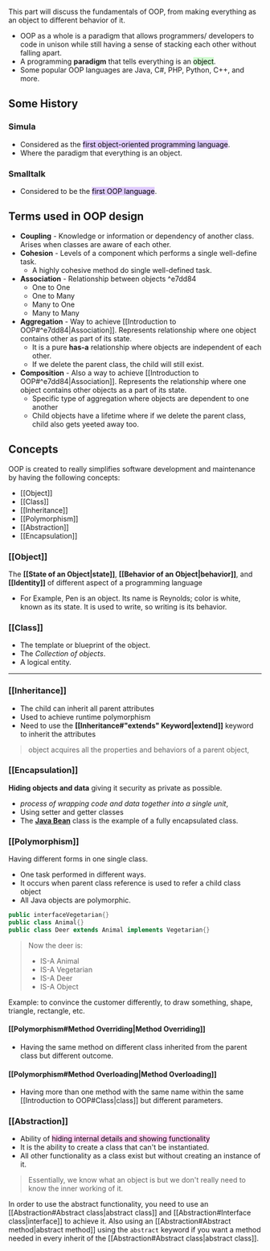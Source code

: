 This part will discuss the fundamentals of OOP, from making everything as an object to different behavior of it.

- OOP as a whole is a paradigm that allows programmers/ developers to code in unison while still having a sense of stacking each other without falling apart.
- A programming **paradigm** that tells everything is an <mark style="background: #BBFABBA6;">object</mark>.
- Some popular OOP languages are Java, C#, PHP, Python, C++, and more.


## Some History
### Simula
- Considered as the <mark style="background: #D2B3FFA6;">first object-oriented programming language</mark>.
- Where the paradigm that everything is an object.

### Smalltalk
- Considered to be the <mark style="background: #D2B3FFA6;">first OOP language</mark>.

## Terms used in OOP design
- **Coupling** - Knowledge or information or dependency of another class. Arises when classes are aware of each other.
- **Cohesion** - Levels of a component which performs a single well-define task.
	- A highly cohesive method do single well-defined task.
- **Association** - Relationship between objects ^e7dd84
	- One to One
	- One to Many
	- Many to One
	- Many to Many
- **Aggregation** - Way to achieve [[Introduction to OOP#^e7dd84|Association]]. Represents relationship where one object contains other as part of its state.
	- It is a pure **has-a** relationship where objects are independent of each other.
	- If we delete the parent class, the child will still exist.
- **Composition** - Also a way to achieve [[Introduction to OOP#^e7dd84|Association]]. Represents the relationship where one object contains other objects as a part of its state.
	- Specific type of aggregation where objects are dependent to one another
	- Child objects have a lifetime where if we delete the parent class, child also gets yeeted away too.




## Concepts
OOP is created to really simplifies software development and maintenance by having the following concepts:
- [[Object]]
- [[Class]]
- [[Inheritance]]
- [[Polymorphism]]
- [[Abstraction]]
- [[Encapsulation]]

### [[Object]]
The **[[State of an Object|state]]**, **[[Behavior of an Object|behavior]]**, and **[[Identity]]** of different aspect of a programming language
- For Example, Pen is an object. Its name is Reynolds; color is white, known as its state. It is used to write, so writing is its behavior.

### [[Class]]
- The template or blueprint of the object.
- The *Collection of objects*.
- A logical entity.

---

### [[Inheritance]]
- The child can inherit all parent attributes
- Used to achieve runtime polymorphism
- Need to use the **[[Inheritance#"extends" Keyword|extend]]** keyword to inherit the attributes

> object acquires all the properties and behaviors of a parent object,

### [[Encapsulation]]
**Hiding objects and data** giving it security as private as possible.

- _process of wrapping code and data together into a single unit_,
- Using setter and getter classes
- The **[Java Bean](https://www.javatpoint.com/java-bean)** class is the example of a fully encapsulated class.

### [[Polymorphism]]
Having different forms in one single class.
- One task performed in different ways.
- It occurs when parent class reference is used to refer a child class object
- All Java objects are polymorphic.

```Java
public interfaceVegetarian{}
public class Animal{} 
public class Deer extends Animal implements Vegetarian{}
```
> Now the deer is:
> 	- IS-A Animal
> 	- IS-A Vegetarian 
> 	- IS-A Deer
> 	- IS-A Object

Example:
to convince the customer differently, to draw
something, shape, triangle, rectangle, etc.

#### [[Polymorphism#Method Overriding|Method Overriding]]
- Having the same method on different class inherited from the parent class but different outcome.

#### [[Polymorphism#Method Overloading|Method Overloading]]
- Having more than one method with the same name within the same [[Introduction to OOP#Class|class]] but different parameters.

### [[Abstraction]]
- Ability of <mark style="background: #FFB8EBA6;">hiding internal details and showing functionality</mark>
- It is the ability to create a class that can't be instantiated. 
- All other functionality as a class exist but without creating an instance of it.
> Essentially, we know what an object is but we don't really need to know the inner working of it.

In order to use the abstract functionality, you need to use an [[Abstraction#Abstract class|abstract class]] and [[Abstraction#Interface class|interface]] to achieve it. Also using an [[Abstraction#Abstract method|abstract method]] using the `abstract` keyword if you want a method needed in every inherit of the [[Abstraction#Abstract class|abstract class]].